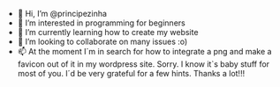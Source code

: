 - 👋 Hi, I’m @principezinha
- 👀 I’m interested in programming for beginners
- 🌱 I’m currently learning how to create my website
- 💞️ I’m looking to collaborate on many issues :o)
- 📫 At the moment I´m in search for how to integrate a png and make a favicon out of it in my wordpress site. Sorry. I know it`s baby stuff for most of you. I´d be very grateful for a few hints. Thanks a lot!!!

<!---
principezinha/principezinha is a ✨ special ✨ repository because its `README.md` (this file) appears on your GitHub profile.
You can click the Preview link to take a look at your changes.
--->
